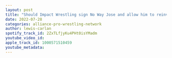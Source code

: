 ```yaml
---
layout: post
title: "Should Impact Wrestling sign No Way Jose and allow him to reinvent himself?"
date: 2022-07-28
categories: alliance-pro-wrestling-network
author: lewis-carlan
spotify_track_id: 2ZxTLfjyKu4PHt0isYMadm
youtube_video_id: 
apple_track_id: 1000571510459
youtube_metadata: 
---
```

